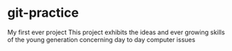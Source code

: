 # git-practice
My first ever project
This project exhibits the ideas and ever growing skills of the young generation concerning day to day computer issues